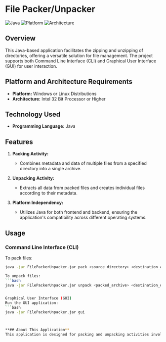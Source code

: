 # File Packer/Unpacker

![Java](https://img.shields.io/badge/Java-Programming-orange)
![Platform](https://img.shields.io/badge/Platform-Windows%20%7C%20Linux-blue)
![Architecture](https://img.shields.io/badge/Architecture-Intel%2032%20Bit%20or%20Higher-blue)

## Overview

This Java-based application facilitates the zipping and unzipping of directories, offering a versatile solution for file management. The project supports both Command Line Interface (CLI) and Graphical User Interface (GUI) for user interaction.

## Platform and Architecture Requirements

- **Platform:** Windows or Linux Distributions
- **Architecture:** Intel 32 Bit Processor or Higher

## Technology Used

- **Programming Language:** Java

## Features

1. **Packing Activity:**
   - Combines metadata and data of multiple files from a specified directory into a single archive.

2. **Unpacking Activity:**
   - Extracts all data from packed files and creates individual files according to their metadata.

3. **Platform Independency:**
   - Utilizes Java for both frontend and backend, ensuring the application's compatibility across different operating systems.

## Usage

### Command Line Interface (CLI)

To pack files:
```bash
java -jar FilePackerUnpacker.jar pack <source_directory> <destination_archive_name>

To unpack files:
```bash
java -jar FilePackerUnpacker.jar unpack <packed_archive> <destination_directory>


Graphical User Interface (GUI)
Run the GUI application:
```bash
java -jar FilePackerUnpacker.jar gui



**## About This Application**
This application is designed for packing and unpacking activities involving multiple types of files. In the packing process, a single file is maintained, containing metadata and data from various files within the specified directory. The unpacking process extracts data from packed files and recreates individual files based on their metadata. Java is employed for both frontend and backend development to ensure platform independency.
